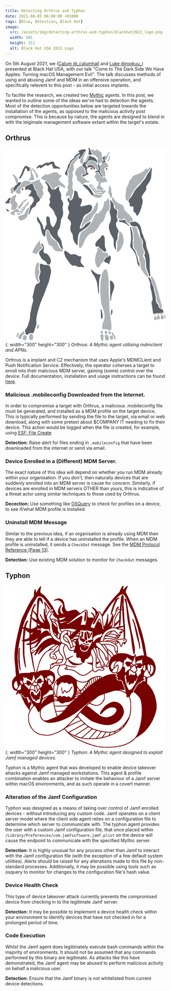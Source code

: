 ```yaml
---
title: Detecting Orthrus and Typhon
date: 2021-08-05 06:00:00 +01000
tags: [Blue, Detection, Black Hat]
image:
  src: /assets/img/detecting-orthrus-and-typhon/blackhat2021_logo.png
  width: 501
  height: 211
  alt: Black Hat USA 2021 Logo
---
```


On 5th August 2021, we ([Calum @\_calumhall](https://twitter.com/_calumhall) and [Luke @rookuu\_](https://twitter.com/rookuu_)) presented at Black Hat USA, with our talk "Come to The Dark Side We Have Apples: Turning macOS Management Evil". The talk discusses methods of using and abusing Jamf and MDM in an offensive operation, and specifically relevent to this post - as initial access implants. 

To facilite the research, we created two [Mythic](https://github.com/its-a-feature/Mythic) agents. In this post, we wanted to outline some of the ideas we've had to detection the agents. Most of the detection opportunities below are targeted towards the installation of the agents, as opposed to the malicious activity post compromise. This is because by nature, the agents are designed to blend in with the leigimate management software extant within the target's estate.

## Orthrus

![orthrus logo](/assets/img/detecting-orthrus-and-typhon/orthrus.svg){: width="300" height="300" }
_Orthrus: A Mythic agent utilising mdmclient and APNs._

Orthrus is a implant and C2 mechanism that uses Apple's MDMCLient and Push Notification Service. Effectively, the operator coherses a target to enroll into their malicious MDM server, gaining (some) control over the device. Full documentation, installation and usage instructions can be found [here](https://github.com/MythicAgents/orthrus).

### Malicious .mobileconfig Downloaded from the Internet.

In order to compromise a target with Orthrus, a malicious .mobileconfig file must be generated, and installed as a MDM profile on the target device. This is typically performed by sending the file to the target, via email or web download, along with some pretext about $COMPANY IT needing to fix their device. This action would be logged when the file is created, for example, using [ESF: File Create](https://developer.apple.com/documentation/endpointsecurity/es_event_create_t) 

**Detection:** Raise alert for files ending in `.mobileconfig` that have been downloaded from the internet or send via email.

### Device Enrolled in a (Different) MDM Server.

The exact nature of this idea will depend on whether you run MDM already within your organisation. If you don't, then naturally devices that are suddenly enrolled into an MDM server is cause for concern. Similarly, if devices are enrolled in MDM servers OTHER than yours, this is indicative of a threat actor using similar techniques to those used by Orthrus.

**Decection:**  Use something like [OSQuery](https://github.com/osquery/osquery/blob/master/specs/darwin/managed_policies.table) to check for profiles on a device, to see if/what MDM profile is installed. 

### Uninstall MDM Message

Similar to the previous idea, if an organisation is already using MDM then they are able to tell if a device has uninstalled the profile. When an MDM profile is uninstalled, it sends a `CheckOut` message. See the [MDM Protocol Reference (Page 13)](https://developer.apple.com/business/documentation/MDM-Protocol-Reference.pdf).

**Detection:** Use existing MDM solution to monitor for `CheckOut` messages.

## Typhon

![typhon logo](/assets/img/detecting-orthrus-and-typhon/typhon.svg){: width="300" height="300" }
_Typhon: A Mythic agent designed to exploit Jamf managed devices._

Typhon is a Mythic agent that was developed to enable device takeover attacks against Jamf managed workstations. This agent & profile combination enables an attacker to imitate the behaviour of a Jamf server within macOS environments, and as such operate in a covert manner.

### Alteration of the Jamf Configuration

Typhon was designed as a means of taking over control of Jamf enrolled devices - without introducing any custom code. Jamf operates on a client server model where the client side agent relies on a configuration file to determine which server to communicate with. The typhon agent provides the user with a custom Jamf configuration file, that once placed within `/Library/Preferences/com.jamfsoftware.jamf.plist` on the device will cause the endpoint to communicate with the specified Mythic server.

**Detection:** It is highly unusual for any process other than Jamf to interact with the Jamf configuration file (with the exception of a few default system utilities). Alerts should be raised for any alterations made to this file by non-standard processes. Additionally, it may be possible using tools such as osquery to monitor for changes to the configuration file's hash value.

### Device Health Check

This type of device takeover attack currently prevents the compromised device from checking in to the legitimate Jamf server.

**Detection:** It may be possible to implement a device health check within your environment to identify devices that have not checked in for a prolonged period of time. 

### Code Execution

Whilst the Jamf agent does legitimately execute bash commands within the majority of environments. It should not be assumed that any commands performed by this binary are legitimate. As attacks like this have demonstrated, the Jamf agent may be abused to perform malicious activity on behalf a malicious user.

**Detection:** Ensure that the Jamf binary is not whitelisted from current device detections. 

